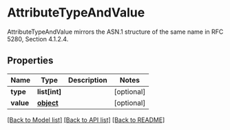 # AttributeTypeAndValue

AttributeTypeAndValue mirrors the ASN.1 structure of the same name in RFC 5280, Section 4.1.2.4.
## Properties
Name | Type | Description | Notes
------------ | ------------- | ------------- | -------------
**type** | **list[int]** |  | [optional] 
**value** | [**object**](.md) |  | [optional] 

[[Back to Model list]](../README.md#documentation-for-models) [[Back to API list]](../README.md#documentation-for-api-endpoints) [[Back to README]](../README.md)


